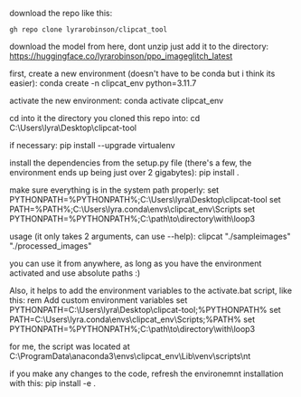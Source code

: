 download the repo like this:
```
gh repo clone lyrarobinson/clipcat_tool
```
download the model from here, dont unzip just add it to the directory:
https://huggingface.co/lyrarobinson/ppo_imageglitch_latest

first, create a new environment (doesn't have to be conda but i think its easier):
conda create -n clipcat_env python=3.11.7

activate the new environment:
conda activate clipcat_env

cd into it the directory you cloned this repo into:
cd C:\Users\lyra\Desktop\clipcat-tool

if necessary:
pip install --upgrade virtualenv

install the dependencies from the setup.py file (there's a few, the environment ends up being just over 2 gigabytes):
pip install .

make sure everything is in the system path properly:
set PYTHONPATH=%PYTHONPATH%;C:\Users\lyra\Desktop\clipcat-tool
set PATH=%PATH%;C:\Users\lyra\.conda\envs\clipcat_env\Scripts
set PYTHONPATH=%PYTHONPATH%;C:\path\to\directory\with\loop3

usage (it only takes 2 arguments, can use --help):
clipcat "./sampleimages" "./processed_images"

you can use it from anywhere, as long as you have the environment activated and use absolute paths :)

Also, it helps to add the environment variables to the activate.bat script, like this:
rem Add custom environment variables
set PYTHONPATH=C:\Users\lyra\Desktop\clipcat-tool;%PYTHONPATH%
set PATH=C:\Users\lyra\.conda\envs\clipcat_env\Scripts;%PATH%
set PYTHONPATH=%PYTHONPATH%;C:\path\to\directory\with\loop3

for me, the script was located at C:\ProgramData\anaconda3\envs\clipcat_env\Lib\venv\scripts\nt

if you make any changes to the code, refresh the environemnt installation with this:
pip install -e .
